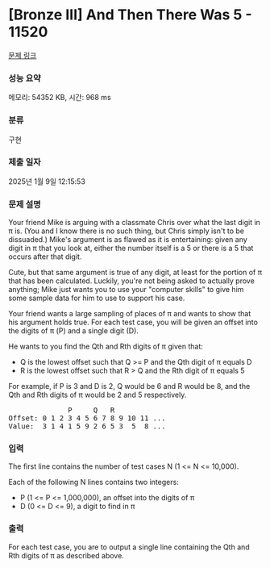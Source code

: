 # [Bronze III] And Then There Was 5 - 11520 

[문제 링크](https://www.acmicpc.net/problem/11520) 

### 성능 요약

메모리: 54352 KB, 시간: 968 ms

### 분류

구현

### 제출 일자

2025년 1월 9일 12:15:53

### 문제 설명

<p>Your friend Mike is arguing with a classmate Chris over what the last digit in π is. (You and I know there is no such thing, but Chris simply isn't to be dissuaded.) Mike's argument is as flawed as it is entertaining: given any digit in π that you look at, either the number itself is a 5 or there is a 5 that occurs after that digit.</p>

<p>Cute, but that same argument is true of any digit, at least for the portion of π that has been calculated. Luckily, you're not being asked to actually prove anything; Mike just wants you to use your "computer skills" to give him some sample data for him to use to support his case.</p>

<p>Your friend wants a large sampling of places of π and wants to show that his argument holds true. For each test case, you will be given an offset into the digits of π (P) and a single digit (D).</p>

<p>He wants to you find the Qth and Rth digits of π given that:</p>

<ul>
	<li>Q is the lowest offset such that Q >= P and the Qth digit of π equals D</li>
	<li>R is the lowest offset such that R > Q and the Rth digit of π equals 5</li>
</ul>

<p>For example, if P is 3 and D is 2, Q would be 6 and R would be 8, and the Qth and Rth digits of π would be 2 and 5 respectively.</p>

<pre>              P     Q   R
Offset: 0 1 2 3 4 5 6 7 8 9 10 11 ...
Value:  3 1 4 1 5 9 2 6 5 3  5  8 ...
</pre>

### 입력 

 <p>The first line contains the number of test cases N (1 <= N <= 10,000).</p>

<p>Each of the following N lines contains two integers:</p>

<ul>
	<li>P (1 <= P <= 1,000,000), an offset into the digits of π</li>
	<li>D (0 <= D <= 9), a digit to find in π</li>
</ul>

### 출력 

 <p>For each test case, you are to output a single line containing the Qth and Rth digits of π as described above.</p>


